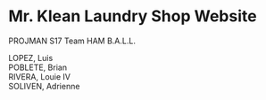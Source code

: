# Mr. Klean Laundry Shop Website
PROJMAN S17 Team HAM B.A.L.L.  

LOPEZ, Luis  
POBLETE, Brian  
RIVERA, Louie IV  
SOLIVEN, Adrienne  
